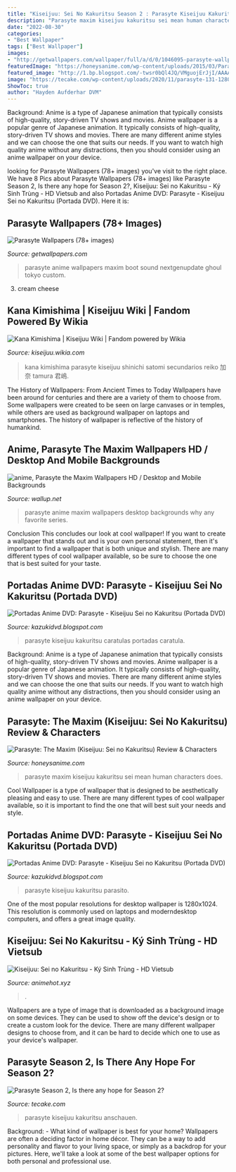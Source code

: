 ```yaml
---
title: "Kiseijuu: Sei No Kakuritsu Season 2 : Parasyte Kiseijuu Kakuritsu Anschauen"
description: "Parasyte maxim kiseijuu kakuritsu sei mean human characters does"
date: "2022-08-30"
categories:
- "Best Wallpaper"
tags: ["Best Wallpaper"]
images:
- "http://getwallpapers.com/wallpaper/full/a/d/0/1046095-parasyte-wallpapers-1920x1080-for-iphone-5s.jpg"
featuredImage: "https://honeysanime.com/wp-content/uploads/2015/03/Parasyte-Wallpaper-750x421.jpg"
featured_image: "http://1.bp.blogspot.com/-twsr0bQl4JQ/VMguojErJjI/AAAAAAAAAmo/Y4H_-mB6wVI/s1600/Disco%2BParasyte.png"
image: "https://tecake.com/wp-content/uploads/2020/11/parasyte-131-1280x550-1.jpg"
ShowToc: true
author: "Hayden Aufderhar DVM"
---
```



Background: Anime is a type of Japanese animation that typically consists of high-quality, story-driven TV shows and movies.
Anime wallpaper is a popular genre of Japanese animation. It typically consists of high-quality, story-driven TV shows and movies. There are many different anime styles and we can choose the one that suits our needs. If you want to watch high quality anime without any distractions, then you should consider using an anime wallpaper on your device.

	

		
looking for Parasyte Wallpapers (78+ images) you've visit to the right place. We have 8 Pics about Parasyte Wallpapers (78+ images) like Parasyte Season 2, Is there any hope for Season 2?, Kiseijuu: Sei no Kakuritsu - Ký Sinh Trùng - HD Vietsub and also Portadas Anime DVD: Parasyte - Kiseijuu Sei no Kakuritsu (Portada DVD). Here it is:
		
    
## Parasyte Wallpapers (78+ Images)

<img loading=lazy src="http://getwallpapers.com/wallpaper/full/a/d/0/1046095-parasyte-wallpapers-1920x1080-for-iphone-5s.jpg" onerror="this.onerror=null;this.src='https://tse3.mm.bing.net/th?id=OIP.cDLAP-gTaaXJGqFA_6sTzAHaEK&amp;pid=15.1';" alt="Parasyte Wallpapers (78+ images)">

_Source: getwallpapers.com_

>parasyte anime wallpapers maxim boot sound nextgenupdate ghoul tokyo custom. 

	

3. cream cheese 

    
## Kana Kimishima | Kiseijuu Wiki | Fandom Powered By Wikia

<img loading=lazy src="http://vignette4.wikia.nocookie.net/kiseijuu/images/8/89/Kana_anime.png/revision/latest?cb=20141109080908" onerror="this.onerror=null;this.src='https://tse2.mm.bing.net/th?id=OIP.UY6SCDL44fJVBVlo9ZqN0QHaJE&amp;pid=15.1';" alt="Kana Kimishima | Kiseijuu Wiki | Fandom powered by Wikia">

_Source: kiseijuu.wikia.com_

>kana kimishima parasyte kiseijuu shinichi satomi secundarios reiko 加奈 tamura 君嶋. 

	

The History of Wallpapers: From Ancient Times to Today
Wallpapers have been around for centuries and there are a variety of them to choose from. Some wallpapers were created to be seen on large canvases or in temples, while others are used as background wallpaper on laptops and smartphones. The history of wallpaper is reflective of the history of humankind.

    
## Anime, Parasyte The Maxim Wallpapers HD / Desktop And Mobile Backgrounds

<img loading=lazy src="https://wallup.net/wp-content/uploads/2016/03/12/301389-anime-Parasyte_-the_maxim-.jpg" onerror="this.onerror=null;this.src='https://tse3.mm.bing.net/th?id=OIP.i4eVDFyIJATxGktcOtVImgHaEK&amp;pid=15.1';" alt="anime, Parasyte the Maxim Wallpapers HD / Desktop and Mobile Backgrounds">

_Source: wallup.net_

>parasyte anime maxim wallpapers desktop backgrounds why any favorite series. 

	

Conclusion
This concludes our look at cool wallpaper! If you want to create a wallpaper that stands out and is your own personal statement, then it's important to find a wallpaper that is both unique and stylish. There are many different types of cool wallpaper available, so be sure to choose the one that is best suited for your taste.

    
## Portadas Anime DVD: Parasyte - Kiseijuu Sei No Kakuritsu (Portada DVD)

<img loading=lazy src="http://1.bp.blogspot.com/-twsr0bQl4JQ/VMguojErJjI/AAAAAAAAAmo/Y4H_-mB6wVI/s1600/Disco%2BParasyte.png" onerror="this.onerror=null;this.src='https://tse4.mm.bing.net/th?id=OIP.K83KrduGa9IJLMYwx3CvvQHaHb&amp;pid=15.1';" alt="Portadas Anime DVD: Parasyte - Kiseijuu Sei no Kakuritsu (Portada DVD)">

_Source: kazukidvd.blogspot.com_

>parasyte kiseijuu kakuritsu caratulas portadas caratula. 

	

Background: Anime is a type of Japanese animation that typically consists of high-quality, story-driven TV shows and movies.
Anime wallpaper is a popular genre of Japanese animation. It typically consists of high-quality, story-driven TV shows and movies. There are many different anime styles and we can choose the one that suits our needs. If you want to watch high quality anime without any distractions, then you should consider using an anime wallpaper on your device.

    
## Parasyte: The Maxim (Kiseijuu: Sei No Kakuritsu) Review &amp; Characters

<img loading=lazy src="https://honeysanime.com/wp-content/uploads/2015/03/Parasyte-Wallpaper-750x421.jpg" onerror="this.onerror=null;this.src='https://tse1.mm.bing.net/th?id=OIP.QD6Of42GwaM89pO2RU2QsAHaEK&amp;pid=15.1';" alt="Parasyte: The Maxim (Kiseijuu: Sei no Kakuritsu) Review &amp; Characters">

_Source: honeysanime.com_

>parasyte maxim kiseijuu kakuritsu sei mean human characters does. 

	

Cool Wallpaper is a type of wallpaper that is designed to be aesthetically pleasing and easy to use. There are many different types of cool wallpaper available, so it is important to find the one that will best suit your needs and style.

    
## Portadas Anime DVD: Parasyte - Kiseijuu Sei No Kakuritsu (Portada DVD)

<img loading=lazy src="http://3.bp.blogspot.com/-565i0LEgkmg/VMgumIofpzI/AAAAAAAAAmg/wBA7yDIC3Yo/s1600/DVD%2Bparasyte.jpg" onerror="this.onerror=null;this.src='https://tse2.mm.bing.net/th?id=OIP.J85EnxHPEUad8tiPDNwwlgHaE9&amp;pid=15.1';" alt="Portadas Anime DVD: Parasyte - Kiseijuu Sei no Kakuritsu (Portada DVD)">

_Source: kazukidvd.blogspot.com_

>parasyte kiseijuu kakuritsu parasito. 

	

One of the most popular resolutions for desktop wallpaper is 1280x1024. This resolution is commonly used on laptops and moderndesktop computers, and offers a great image quality.

    
## Kiseijuu: Sei No Kakuritsu - Ký Sinh Trùng - HD Vietsub

<img loading=lazy src="https://animehot.xyz/wp-content/uploads/2019/05/Kiseijuu-Sei-no-Kakuritsu.jpg" onerror="this.onerror=null;this.src='https://tse1.mm.bing.net/th?id=OIP.zgKTe3OQD3LhlWbN2-3ZJgHaFZ&amp;pid=15.1';" alt="Kiseijuu: Sei no Kakuritsu - Ký Sinh Trùng - HD Vietsub">

_Source: animehot.xyz_

>. 

	

Wallpapers are a type of image that is downloaded as a background image on some devices. They can be used to show off the device's design or to create a custom look for the device. There are many different wallpaper designs to choose from, and it can be hard to decide which one to use as your device's wallpaper.

    
## Parasyte Season 2, Is There Any Hope For Season 2?

<img loading=lazy src="https://tecake.com/wp-content/uploads/2020/11/parasyte-131-1280x550-1.jpg" onerror="this.onerror=null;this.src='https://tse4.mm.bing.net/th?id=OIP.4VY4uPhmI-neLP3HNpv6SAHaDL&amp;pid=15.1';" alt="Parasyte Season 2, Is there any hope for Season 2?">

_Source: tecake.com_

>parasyte kiseijuu kakuritsu anschauen. 

	

Background: - What kind of wallpaper is best for your home?
Wallpapers are often a deciding factor in home décor. They can be a way to add personality and flavor to your living space, or simply as a backdrop for your pictures. Here, we'll take a look at some of the best wallpaper options for both personal and professional use.

